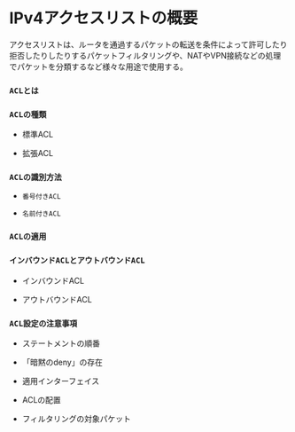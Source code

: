 # IPv4アクセスリストの概要
アクセスリストは、ルータを通過するパケットの転送を条件によって許可したり拒否したりしたりするパケットフィルタリングや、NATやVPN接続などの処理でパケットを分類するなど様々な用途で使用する。

### `ACLとは`

### `ACLの種類`

- 標準ACL

- 拡張ACL

### `ACLの識別方法`

- `番号付きACL`

- `名前付きACL`

### `ACLの適用`

### `インバウンドACLとアウトバウンドACL`

- インバウンドACL

- アウトバウンドACL

### `ACL設定の注意事項`

- ステートメントの順番

- 「暗黙のdeny」の存在

- 適用インターフェイス

- ACLの配置

- フィルタリングの対象パケット
